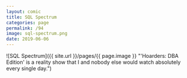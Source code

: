 ```yaml
---
layout: comic
title: SQL Spectrum
categories: page
permalink: /94
image: sql-spectrum.png
date: 2019-06-06
---
```


![SQL Spectrum]({{ site.url }}/pages/{{ page.image }} "'Hoarders: DBA Edition' is a reality show that I and nobody else would watch absolutely every single day.")
